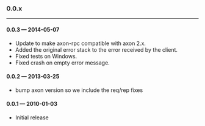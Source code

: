 
### 0.0.x

---

#### 0.0.3 — 2014-05-07

* Update to make axon-rpc compatible with axon 2.x.
* Added the original error stack to the error received by the client.
* Fixed tests on Windows.
* Fixed crash on empty error message.

#### 0.0.2 — 2013-03-25

* bump axon version so we include the req/rep fixes

#### 0.0.1 — 2010-01-03

  * Initial release
